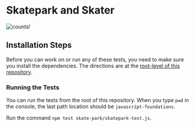# Skatepark and Skater
![counts!](https://media.giphy.com/media/Y655D2pOIBCQU/giphy.gif)

## Installation Steps

Before you can work on or run any of these tests, you need to make sure you install the dependencies. The directions are at the [root-level of this repository](https://github.com/turingschool-examples/javascript-foundations).

### Running the Tests

You can run the tests from the root of this repository. When you type `pwd` in the console, the last path location should be `javascript-foundations`.

Run the command `npm test skate-park/skatepark-test.js`.

